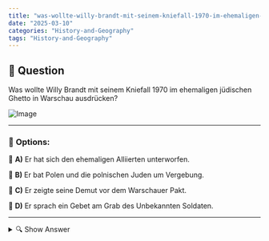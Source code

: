 ```yaml
---
title: "was-wollte-willy-brandt-mit-seinem-kniefall-1970-im-ehemaligen-judischen-ghetto-in-warschau-ausdruck"
date: "2025-03-10"
categories: "History-and-Geography"
tags: "History-and-Geography"
---
```


## 📌 **Question**

Was wollte Willy Brandt mit seinem Kniefall 1970 im ehemaligen jüdischen Ghetto in Warschau ausdrücken?

![Image](https://www.einbuergerungstest-online.de/img/fragen/181.png)

---

### 📝 **Options:**

🔘 **A)** Er hat sich den ehemaligen Alliierten unterworfen.

🔘 **B)** Er bat Polen und die polnischen Juden um Vergebung.

🔘 **C)** Er zeigte seine Demut vor dem Warschauer Pakt.

🔘 **D)** Er sprach ein Gebet am Grab des Unbekannten Soldaten.

---

<details>
  <summary>🔍 Show Answer</summary>

  <p>
💡  <b>Correct Answer:</b>  b
  </p>
  <p>
    📖<b>Explanation:</b>
    In 1970, West German Chancellor Willy Brandt made a historic gesture by kneeling at the Memorial to the Ghetto Heroes in Warsaw, the site of the former Jewish Ghetto. This act was a powerful symbol of reconciliation between Germany and Poland, acknowledging the atrocities committed during World War II. Brandt's kneeling was intended to express deep remorse and seek forgiveness for the suffering caused by the Nazi regime. This moment marked a significant step in improving diplomatic relations and healing the wounds of the past between the two nations.
  </p>
</details>
